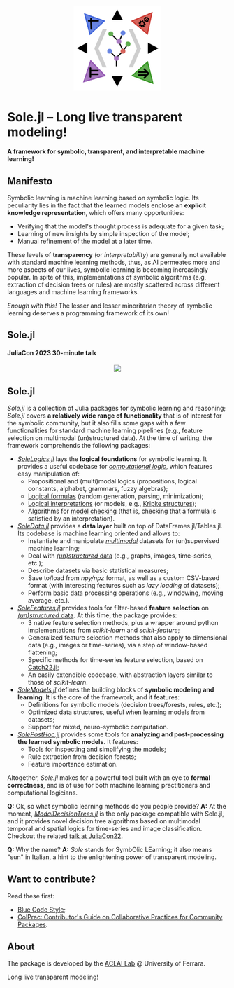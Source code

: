 <div align="center"><a href="https://github.com/aclai-lab/Sole.jl"><img src="logo.png" alt="" title="This package is part of Sole.jl" width="200"></a></div>

# Sole.jl – Long live transparent modeling!
#### A framework for symbolic, transparent, and interpretable machine learning!

<!-- 
TODO:
[![Stable](https://img.shields.io/badge/docs-stable-blue.svg)](https://aclai-lab.github.io/Sole.jl/stable)
[![Dev](https://img.shields.io/badge/docs-dev-blue.svg)](https://aclai-lab.github.io/Sole.jl/dev)
 -->
<!-- [![Build Status](https://api.cirrus-ci.com/github/aclai-lab/Sole.jl.svg?branch=master)](https://cirrus-ci.com/github/aclai-lab/Sole.jl)
[![Coverage](https://codecov.io/gh/aclai-lab/Sole.jl/branch/master/graph/badge.svg)](https://codecov.io/gh/aclai-lab/Sole.jl)
[![Coverage](https://coveralls.io/repos/github/aclai-lab/Sole.jl/badge.svg?branch=master)](https://coveralls.io/github/aclai-lab/Sole.jl?branch=master)
[![Code Style: Blue](https://img.shields.io/badge/code%20style-blue-4495d1.svg)](https://github.com/invenia/BlueStyle) -->
<!-- [![ColPrac: Contributor's Guide on Collaborative Practices for Community Packages](https://img.shields.io/badge/ColPrac-Contributor's%20Guide-blueviolet)](https://github.com/SciML/ColPrac) -->


## Manifesto

Symbolic learning is machine learning based on symbolic logic. Its peculiarity lies in the fact that the learned models enclose an **explicit knowledge representation**, which offers many opportunities:
- Verifying that the model's thought process is adequate for a given task;
- Learning of new insights by simple inspection of the model;
- Manual refinement of the model at a later time.

These levels of **transparency** (or *interpretability*) are generally not available with standard machine learning methods, thus, as AI permeates more and more aspects of our lives, symbolic learning is becoming increasingly popular. In spite of this, implementations of symbolic algorithms (e.g, extraction of decision trees or rules) are mostly scattered across different languages and machine learning frameworks.

*Enough with this!* The lesser and lesser minoritarian theory of symbolic learning deserves a programming framework of its own!

## Sole.jl

#### JuliaCon 2023 30-minute talk

<!-- [![](https://img.youtube.com/vi/HTRhOmQIObg/0.jpg)](https://youtu.be/HTRhOmQIObg) -->
<div align="center">
<a href="https://youtu.be/HTRhOmQIObg">
  <img src="https://img.youtube.com/vi/HTRhOmQIObg/0.jpg">
</a>
</div>

## Sole.jl

*Sole.jl* is a collection of Julia packages for symbolic learning and reasoning; *Sole.jl* covers **a relatively wide range of functionality** that is of interest for the symbolic community, but it also fills some gaps with a few functionalities for standard machine learning pipelines (e.g., feature selection on multimodal (un)structured data). At the time of writing, the framework comprehends the following packages:
+ [*SoleLogics.jl*](https://github.com/aclai-lab/SoleLogics.jl) lays the **logical foundations** for symbolic learning. It provides a useful codebase for [*computational logic*](https://en.wikipedia.org/wiki/Computational_logic), which features easy manipulation of:
	+ Propositional and (multi)modal logics (propositions, logical constants, alphabet, grammars, fuzzy algebras);
	+ [Logical formulas](https://en.wikipedia.org/wiki/Well-formed_formula) (random generation, parsing, minimization);
	+ [Logical interpretations](https://en.wikipedia.org/wiki/Interpretation_(logic)) (or models, e.g., [Kripke structures](https://en.wikipedia.org/wiki/Kripke_structure_(model_checking)));
	+ Algorithms for [model checking](https://en.wikipedia.org/wiki/Model_checking) (that is, checking that a formula is satisfied by an interpretation).
+ [*SoleData.jl*](https://github.com/aclai-lab/SoleData.jl) provides a **data layer** built on top of DataFrames.jl/Tables.jl. Its codebase is machine learning oriented and allows to:
	+ Instantiate and manipulate [*multimodal*](https://en.wikipedia.org/wiki/Multimodal_learning) datasets for (un)supervised machine learning;
	+ Deal with [*(un)structured* data](https://en.wikipedia.org/wiki/Unstructured_data) (e.g., graphs, images, time-series, etc.);
	+ Describe datasets via basic statistical measures;
	+ Save to/load from *npy/npz* format, as well as a custom CSV-based format (with interesting features such as *lazy loading* of datasets);
	+ Perform basic data processing operations (e.g., windowing, moving average, etc.).
+ [*SoleFeatures.jl*](https://github.com/aclai-lab/SoleFeatures.jl) provides tools for filter-based **feature selection** on [*(un)structured* data](https://en.wikipedia.org/wiki/Unstructured_data). At this time, the package provides:
	+ 3 native feature selection methods, plus a wrapper around python implementations from *scikit-learn* and *scikit-feature*;
	+ Generalized feature selection methods that also apply to dimensional data (e.g., images or time-series), via a step of window-based flattening;
	+ Specific methods for time-series feature selection, based on [Catch22.jl](https://github.com/brendanjohnharris/Catch22.jl/);
	+ An easily extendible codebase, with abstraction layers similar to those of *scikit-learn*.
+ [*SoleModels.jl*](https://github.com/aclai-lab/SoleModels.jl) defines the building blocks of **symbolic modeling and learning**. It is the core of the framework, and it features:
	+ Definitions for symbolic models (decision trees/forests, rules, etc.);
	+ Optimized data structures, useful when learning models from datasets;
	+ Support for mixed, neuro-symbolic computation.
+ [*SolePostHoc.jl*](https://github.com/aclai-lab/SolePostHoc.jl) provides some tools for **analyzing and post-processing the learned symbolic models**. It features:
	+ Tools for inspecting and simplifying the models;
	+ Rule extraction from decision forests;
	+ Feature importance estimation.

Altogether, *Sole.jl* makes for a powerful tool built with an eye to **formal correctness**, and is of use for both machine learning practitioners and computational logicians.

**Q:** Ok, so what symbolic learning methods do you people provide?
**A:** At the moment, [*ModalDecisionTrees.jl*](https://github.com/aclai-lab/ModalDecisionTrees.jl) is the only package compatible with Sole.jl, and it provides novel decision tree algorithms based on multimodal temporal and spatial logics for time-series and image classification. Checkout the related [talk at JuliaCon22](https://live.juliacon.org/talk/RQP9TG).

**Q:** Why the name?
**A:** *Sole* stands for SymbOlic LEarning; it also means "sun" in Italian, a hint to the enlightening power of transparent modeling.

<!-- ![](Sole%20code%20organization.png "Code organization")
<p align="center">
  <img src="Sole%20code%20organization.png" alt="Code organization">
</p>
 -->

## Want to contribute?

Read these first:
* [Blue Code Style](https://github.com/invenia/BlueStyle);
* [ColPrac: Contributor's Guide on Collaborative Practices for Community Packages](https://github.com/SciML/ColPrac).

## About

The package is developed by the [ACLAI Lab](https://aclai.unife.it/en/) @ University of Ferrara.

Long live transparent modeling!
